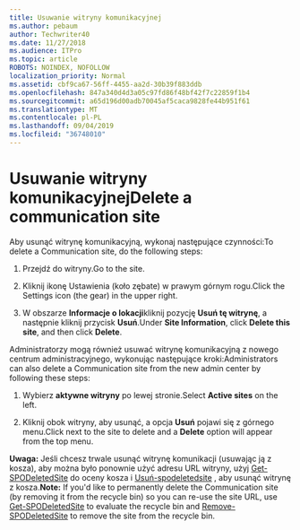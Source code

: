 ```yaml
---
title: Usuwanie witryny komunikacyjnej
ms.author: pebaum
author: Techwriter40
ms.date: 11/27/2018
ms.audience: ITPro
ms.topic: article
ROBOTS: NOINDEX, NOFOLLOW
localization_priority: Normal
ms.assetid: cbf9ca67-56ff-4455-aa2d-30b39f883ddb
ms.openlocfilehash: 847a340d4d3a05c97fd86f48bf42f7c22859f1b4
ms.sourcegitcommit: a65d196d00adb70045af5caca9828fe44b951f61
ms.translationtype: MT
ms.contentlocale: pl-PL
ms.lasthandoff: 09/04/2019
ms.locfileid: "36748010"
---
```

# <a name="delete-a-communication-site"></a><span data-ttu-id="39caa-102">Usuwanie witryny komunikacyjnej</span><span class="sxs-lookup"><span data-stu-id="39caa-102">Delete a communication site</span></span>

<span data-ttu-id="39caa-103">Aby usunąć witrynę komunikacyjną, wykonaj następujące czynności:</span><span class="sxs-lookup"><span data-stu-id="39caa-103">To delete a Communication site, do the following steps:</span></span> 
  
1. <span data-ttu-id="39caa-104">Przejdź do witryny.</span><span class="sxs-lookup"><span data-stu-id="39caa-104">Go to the site.</span></span> 
  
2. <span data-ttu-id="39caa-105">Kliknij ikonę Ustawienia (koło zębate) w prawym górnym rogu.</span><span class="sxs-lookup"><span data-stu-id="39caa-105">Click the Settings icon (the gear) in the upper right.</span></span> 
  
3. <span data-ttu-id="39caa-106">W obszarze **Informacje o lokacji**kliknij pozycję **Usuń tę witrynę**, a następnie kliknij przycisk **Usuń**.</span><span class="sxs-lookup"><span data-stu-id="39caa-106">Under **Site Information**, click **Delete this site**, and then click **Delete**.</span></span> 
  
<span data-ttu-id="39caa-107">Administratorzy mogą również usuwać witrynę komunikacyjną z nowego centrum administracyjnego, wykonując następujące kroki:</span><span class="sxs-lookup"><span data-stu-id="39caa-107">Administrators can also delete a Communication site from the new admin center by following these steps:</span></span> 
  
1. <span data-ttu-id="39caa-108">Wybierz **aktywne witryny** po lewej stronie.</span><span class="sxs-lookup"><span data-stu-id="39caa-108">Select **Active sites** on the left.</span></span> 
  
2. <span data-ttu-id="39caa-109">Kliknij obok witryny, aby usunąć, a opcja **Usuń** pojawi się z górnego menu.</span><span class="sxs-lookup"><span data-stu-id="39caa-109">Click next to the site to delete and a **Delete** option will appear from the top menu.</span></span> 
  
 <span data-ttu-id="39caa-110">**Uwaga:** Jeśli chcesz trwale usunąć witrynę komunikacji (usuwając ją z kosza), aby można było ponownie użyć adresu URL witryny, użyj [Get-SPODeletedSite](https://aka.ms/Get-SPODeletedSite) do oceny kosza i [Usuń-spodeletedsite](https://aka.ms/Remove-SPODeletedSite) , aby usunąć witrynę z kosza.</span><span class="sxs-lookup"><span data-stu-id="39caa-110">**Note:** If you'd like to permanently delete the Communication site (by removing it from the recycle bin) so you can re-use the site URL, use [Get-SPODeletedSite](https://aka.ms/Get-SPODeletedSite) to evaluate the recycle bin and [Remove-SPODeletedSite](https://aka.ms/Remove-SPODeletedSite) to remove the site from the recycle bin.</span></span> 
  

